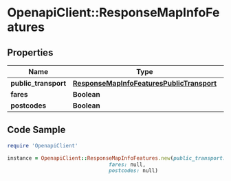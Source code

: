 # OpenapiClient::ResponseMapInfoFeatures

## Properties

Name | Type | Description | Notes
------------ | ------------- | ------------- | -------------
**public_transport** | [**ResponseMapInfoFeaturesPublicTransport**](ResponseMapInfoFeaturesPublicTransport.md) |  | [optional] 
**fares** | **Boolean** |  | 
**postcodes** | **Boolean** |  | 

## Code Sample

```ruby
require 'OpenapiClient'

instance = OpenapiClient::ResponseMapInfoFeatures.new(public_transport: null,
                                 fares: null,
                                 postcodes: null)
```


